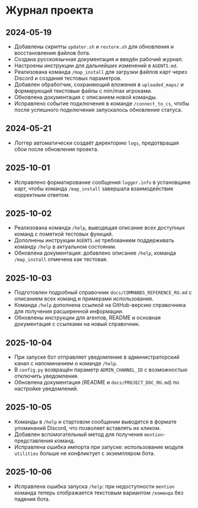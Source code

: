 # Журнал проекта

## 2024-05-19
- Добавлены скрипты `updater.sh` и `restore.sh` для обновления и восстановления файлов бота.
- Создана русскоязычная документация и введён рабочий журнал.
- Настроены инструкции для дальнейших изменений в `AGENTS.md`.
- Реализована команда `/map_install` для загрузки файлов карт через Discord и создания тестовых параметров.
- Добавлен обработчик, сохраняющий вложения в `uploaded_maps/` и формирующий текстовые файлы с min/max игроками.
- Обновлена документация с описанием новой команды.
- Исправлено событие подключения в команде `/connect_to_cs`, чтобы после успешного подключения запускалось обновление статуса.

## 2024-05-21
- Логгер автоматически создаёт директорию `logs`, предотвращая сбои после обновления проекта.

## 2025-10-01
- Исправлено форматирование сообщения `logger.info` в установщике карт, чтобы команда `/map_install` завершала взаимодействие корректным ответом.

## 2025-10-02
- Реализована команда `/help`, выводящая описание всех доступных команд с пометкой тестовых функций.
- Дополнены инструкции `AGENTS.md` требованием поддерживать команду `/help` в актуальном состоянии.
- Обновлена документация: добавлено описание `/help`, команда `/map_install` отмечена как тестовая.

## 2025-10-03
- Подготовлен подробный справочник `docs/COMMANDS_REFERENCE_RU.md` с описанием всех команд и примерами использования.
- Команда `/help` дополнена ссылкой на GitHub-версию справочника для получения расширенной информации.
- Обновлены инструкции для агентов, README и основная документация с ссылками на новый справочник.

## 2025-10-04
- При запуске бот отправляет уведомление в администраторский канал с напоминанием о команде `/help`.
- В `config.py` возвращён параметр `ADMIN_CHANNEL_ID` с возможностью отключить уведомления.
- Обновлена документация (README и `docs/PROJECT_DOC_RU.md`) по настройке уведомлений.

## 2025-10-05
- Команды в `/help` и стартовом сообщении выводятся в формате упоминаний Discord, что позволяет вставлять их кликом.
- Добавлен вспомогательный метод для получения `mention`-представления команд.
- Исправлена ошибка импорта при запуске: использование модуля `utilities` больше не конфликтует с экземпляром бота.

## 2025-10-06
- Исправлена ошибка запуска `/help`: при недоступности `mention` команда теперь отображается текстовым вариантом `/команда` без падения бота.


